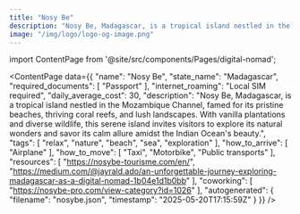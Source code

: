 ```yaml
---
title: "Nosy Be"
description: "Nosy Be, Madagascar, is a tropical island nestled in the Mozambique Channel, famed for its pristine beaches, thriving coral reefs, and lush landscapes. With vanilla plantations and diverse wildlife, this serene island invites visitors to explore its natural wonders and savor its calm allure amidst the Indian Ocean's beauty."
image: "/img/logo/logo-og-image.png"
---
```

import ContentPage from '@site/src/components/Pages/digital-nomad';

<ContentPage
    data={{
  "name": "Nosy Be",
  "state_name": "Madagascar",
  "required_documents": [
    "Passport"
  ],
  "internet_roaming": "Local SIM required",
  "daily_average_cost": 30,
  "description": "Nosy Be, Madagascar, is a tropical island nestled in the Mozambique Channel, famed for its pristine beaches, thriving coral reefs, and lush landscapes. With vanilla plantations and diverse wildlife, this serene island invites visitors to explore its natural wonders and savor its calm allure amidst the Indian Ocean's beauty.",
  "tags": [
    "relax",
    "nature",
    "beach",
    "sea",
    "exploration"
  ],
  "how_to_arrive": [
    "Airplane"
  ],
  "how_to_move": [
    "Taxi",
    "Motorbike",
    "Public transports"
  ],
  "resources": [
    "https://nosybe-tourisme.com/en/",
    "https://medium.com/@jayrald.ado/an-unforgettable-journey-exploring-madagascar-as-a-digital-nomad-1b04e1d1b0bb"
  ],
  "coworking": [
    "https://nosybe-pro.com/view-category?id=1026"
  ],
  "autogenerated": {
    "filename": "nosybe.json",
    "timestamp": "2025-05-20T17:15:59Z"
  }
}}
/>
